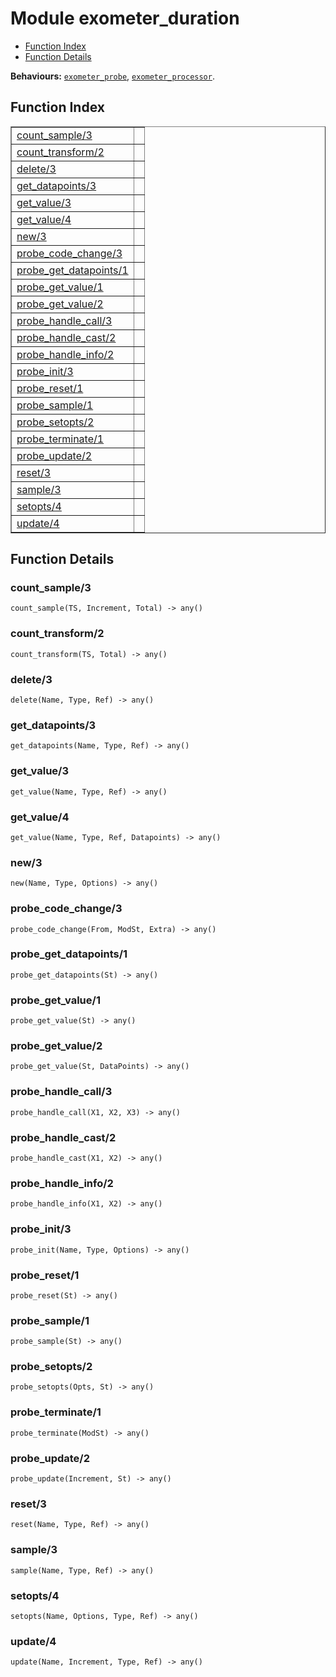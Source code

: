 

# Module exometer_duration #
* [Function Index](#index)
* [Function Details](#functions)

__Behaviours:__ [`exometer_probe`](exometer_probe.md), [`exometer_processor`](exometer_processor.md).
<a name="index"></a>

## Function Index ##


<table width="100%" border="1" cellspacing="0" cellpadding="2" summary="function index"><tr><td valign="top"><a href="#count_sample-3">count_sample/3</a></td><td></td></tr><tr><td valign="top"><a href="#count_transform-2">count_transform/2</a></td><td></td></tr><tr><td valign="top"><a href="#delete-3">delete/3</a></td><td></td></tr><tr><td valign="top"><a href="#get_datapoints-3">get_datapoints/3</a></td><td></td></tr><tr><td valign="top"><a href="#get_value-3">get_value/3</a></td><td></td></tr><tr><td valign="top"><a href="#get_value-4">get_value/4</a></td><td></td></tr><tr><td valign="top"><a href="#new-3">new/3</a></td><td></td></tr><tr><td valign="top"><a href="#probe_code_change-3">probe_code_change/3</a></td><td></td></tr><tr><td valign="top"><a href="#probe_get_datapoints-1">probe_get_datapoints/1</a></td><td></td></tr><tr><td valign="top"><a href="#probe_get_value-1">probe_get_value/1</a></td><td></td></tr><tr><td valign="top"><a href="#probe_get_value-2">probe_get_value/2</a></td><td></td></tr><tr><td valign="top"><a href="#probe_handle_call-3">probe_handle_call/3</a></td><td></td></tr><tr><td valign="top"><a href="#probe_handle_cast-2">probe_handle_cast/2</a></td><td></td></tr><tr><td valign="top"><a href="#probe_handle_info-2">probe_handle_info/2</a></td><td></td></tr><tr><td valign="top"><a href="#probe_init-3">probe_init/3</a></td><td></td></tr><tr><td valign="top"><a href="#probe_reset-1">probe_reset/1</a></td><td></td></tr><tr><td valign="top"><a href="#probe_sample-1">probe_sample/1</a></td><td></td></tr><tr><td valign="top"><a href="#probe_setopts-2">probe_setopts/2</a></td><td></td></tr><tr><td valign="top"><a href="#probe_terminate-1">probe_terminate/1</a></td><td></td></tr><tr><td valign="top"><a href="#probe_update-2">probe_update/2</a></td><td></td></tr><tr><td valign="top"><a href="#reset-3">reset/3</a></td><td></td></tr><tr><td valign="top"><a href="#sample-3">sample/3</a></td><td></td></tr><tr><td valign="top"><a href="#setopts-4">setopts/4</a></td><td></td></tr><tr><td valign="top"><a href="#update-4">update/4</a></td><td></td></tr></table>


<a name="functions"></a>

## Function Details ##

<a name="count_sample-3"></a>

### count_sample/3 ###

`count_sample(TS, Increment, Total) -> any()`


<a name="count_transform-2"></a>

### count_transform/2 ###

`count_transform(TS, Total) -> any()`


<a name="delete-3"></a>

### delete/3 ###

`delete(Name, Type, Ref) -> any()`


<a name="get_datapoints-3"></a>

### get_datapoints/3 ###

`get_datapoints(Name, Type, Ref) -> any()`


<a name="get_value-3"></a>

### get_value/3 ###

`get_value(Name, Type, Ref) -> any()`


<a name="get_value-4"></a>

### get_value/4 ###

`get_value(Name, Type, Ref, Datapoints) -> any()`


<a name="new-3"></a>

### new/3 ###

`new(Name, Type, Options) -> any()`


<a name="probe_code_change-3"></a>

### probe_code_change/3 ###

`probe_code_change(From, ModSt, Extra) -> any()`


<a name="probe_get_datapoints-1"></a>

### probe_get_datapoints/1 ###

`probe_get_datapoints(St) -> any()`


<a name="probe_get_value-1"></a>

### probe_get_value/1 ###

`probe_get_value(St) -> any()`


<a name="probe_get_value-2"></a>

### probe_get_value/2 ###

`probe_get_value(St, DataPoints) -> any()`


<a name="probe_handle_call-3"></a>

### probe_handle_call/3 ###

`probe_handle_call(X1, X2, X3) -> any()`


<a name="probe_handle_cast-2"></a>

### probe_handle_cast/2 ###

`probe_handle_cast(X1, X2) -> any()`


<a name="probe_handle_info-2"></a>

### probe_handle_info/2 ###

`probe_handle_info(X1, X2) -> any()`


<a name="probe_init-3"></a>

### probe_init/3 ###

`probe_init(Name, Type, Options) -> any()`


<a name="probe_reset-1"></a>

### probe_reset/1 ###

`probe_reset(St) -> any()`


<a name="probe_sample-1"></a>

### probe_sample/1 ###

`probe_sample(St) -> any()`


<a name="probe_setopts-2"></a>

### probe_setopts/2 ###

`probe_setopts(Opts, St) -> any()`


<a name="probe_terminate-1"></a>

### probe_terminate/1 ###

`probe_terminate(ModSt) -> any()`


<a name="probe_update-2"></a>

### probe_update/2 ###

`probe_update(Increment, St) -> any()`


<a name="reset-3"></a>

### reset/3 ###

`reset(Name, Type, Ref) -> any()`


<a name="sample-3"></a>

### sample/3 ###

`sample(Name, Type, Ref) -> any()`


<a name="setopts-4"></a>

### setopts/4 ###

`setopts(Name, Options, Type, Ref) -> any()`


<a name="update-4"></a>

### update/4 ###

`update(Name, Increment, Type, Ref) -> any()`


